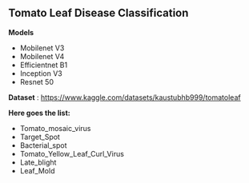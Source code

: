 ## Tomato Leaf Disease Classification

**Models**
* Mobilenet V3
* Mobilenet V4
* Efficientnet B1
* Inception V3
* Resnet 50

**Dataset** : https://www.kaggle.com/datasets/kaustubhb999/tomatoleaf

**Here goes the list:**
-   Tomato_mosaic_virus
-   Target_Spot
-   Bacterial_spot
-   Tomato_Yellow_Leaf_Curl_Virus
-   Late_blight
-   Leaf_Mold
